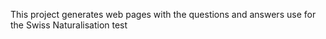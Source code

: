 This project generates web pages with the questions and answers use for the Swiss Naturalisation test